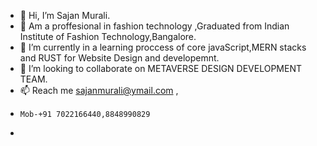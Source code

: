 - 👋 Hi, I’m Sajan Murali.
- 👀 Am a proffesional in fashion technology ,Graduated from Indian Institute of Fashion Technology,Bangalore.
- 🌱 I’m currently in a learning proccess of core javaScript,MERN stacks and RUST for Website Design and developemnt.
- 💞️ I’m looking to collaborate on METAVERSE DESIGN DEVELOPMENT TEAM.
- 📫 Reach me sajanmurali@ymail.com ,
-     Mob-+91 7022166440,8848990829
- 

<!---
SajanMurali/SajanMurali is a ✨ special ✨ repository because its `README.md` (this file) appears on your GitHub profile.
You can click the Preview link to take a look at your changes.
--->
